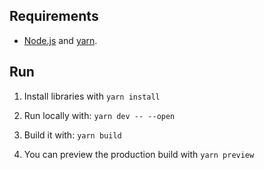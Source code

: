 Requirements
----------

+ [Node.js](https://nodejs.org/en/) and [yarn](https://yarnpkg.com/).


Run
-----

1. Install libraries with `yarn install`

1. Run locally with: `yarn dev -- --open`

1. Build it with: `yarn build`

1. You can preview the production build with `yarn preview`

